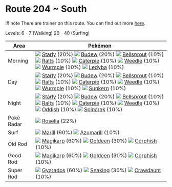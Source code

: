 # Route 204 ~ South

!!! note
    There are trainer on this route. You can find out more [here](/trainer_changes/route_204__south/).

Levels: 6 - 7 (Walking) 20 - 40 (Surfing)

Area       | Pokémon
---        | ---
Morning    | ![][396]  [Starly] (20%) ![][406]  [Budew] (20%) ![][069]  [Bellsprout] (10%)  ![][280]  [Ralts] (10%) ![][010]  [Caterpie] (10%) ![][013]  [Weedle] (10%)  ![][265]  [Wurmple] (10%) ![][165]  [Ledyba] (10%)
Day        | ![][396]  [Starly] (20%) ![][406]  [Budew] (20%) ![][069]  [Bellsprout] (10%)  ![][280]  [Ralts] (10%) ![][010]  [Caterpie] (10%) ![][013]  [Weedle] (10%)  ![][265]  [Wurmple] (10%) ![][191]  [Sunkern] (10%)
Night      | ![][396]  [Starly] (20%) ![][406]  [Budew] (20%) ![][069]  [Bellsprout] (10%)  ![][280]  [Ralts] (10%) ![][010]  [Caterpie] (10%) ![][013]  [Weedle] (10%)  ![][043]  [Oddish] (10%) ![][167]  [Spinarak] (10%)
Poké Radar | ![][315]  [Roselia] (22%)
Surf       | ![][183]  [Marill] (90%) ![][184]  [Azumarill] (10%)
Old Rod    | ![][129]  [Magikarp] (60%) ![][118]  [Goldeen] (30%) ![][341]  [Corphish] (10%)
Good Rod   | ![][129]  [Magikarp] (60%) ![][118]  [Goldeen] (30%) ![][341]  [Corphish] (10%)
Super Rod  | ![][130]  [Gyarados] (60%) ![][119]  [Seaking] (30%) ![][342]  [Crawdaunt] (10%)


[Caterpie]: /pokemon_changes/010/
[Weedle]: /pokemon_changes/013/
[Oddish]: /pokemon_changes/043/
[Bellsprout]: /pokemon_changes/069/
[Goldeen]: /pokemon_changes/118/
[Seaking]: /pokemon_changes/119/
[Magikarp]: /pokemon_changes/129/
[Gyarados]: /pokemon_changes/130/
[Ledyba]: /pokemon_changes/165/
[Spinarak]: /pokemon_changes/167/
[Marill]: /pokemon_changes/183/
[Azumarill]: /pokemon_changes/184/
[Sunkern]: /pokemon_changes/191/
[Wurmple]: /pokemon_changes/265/
[Ralts]: /pokemon_changes/280/
[Roselia]: /pokemon_changes/315/
[Corphish]: /pokemon_changes/341/
[Crawdaunt]: /pokemon_changes/342/
[Starly]: /pokemon_changes/396/
[Budew]: /pokemon_changes/406/
[010]: /img/pokemon/010.png
[013]: /img/pokemon/013.png
[043]: /img/pokemon/043.png
[069]: /img/pokemon/069.png
[118]: /img/pokemon/118.png
[119]: /img/pokemon/119.png
[129]: /img/pokemon/129.png
[130]: /img/pokemon/130.png
[165]: /img/pokemon/165.png
[167]: /img/pokemon/167.png
[183]: /img/pokemon/183.png
[184]: /img/pokemon/184.png
[191]: /img/pokemon/191.png
[265]: /img/pokemon/265.png
[280]: /img/pokemon/280.png
[315]: /img/pokemon/315.png
[341]: /img/pokemon/341.png
[342]: /img/pokemon/342.png
[396]: /img/pokemon/396.png
[406]: /img/pokemon/406.png
